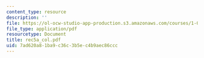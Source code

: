 ```yaml
---
content_type: resource
description: ''
file: https://ol-ocw-studio-app-production.s3.amazonaws.com/courses/1-051-structural-engineering-design-fall-2003/7ad620a81ba9c36c3b5ec4b9aec86ccc_rec5a_col.pdf
file_type: application/pdf
resourcetype: Document
title: rec5a_col.pdf
uid: 7ad620a8-1ba9-c36c-3b5e-c4b9aec86ccc
---
```

